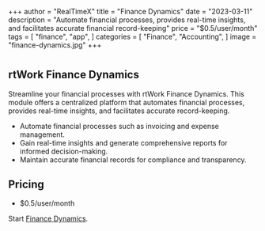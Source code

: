 +++
author = "RealTimeX"
title = "Finance Dynamics"
date = "2023-03-11"
description = "Automate financial processes, provides real-time insights, and facilitates accurate financial record-keeping"
price = "$0.5/user/month"
tags = [
    "finance",
    "app",
]
categories = [
    "Finance",
    "Accounting",
]
image = "finance-dynamics.jpg"
+++

# 

## rtWork Finance Dynamics

Streamline your financial processes with rtWork Finance Dynamics. This module offers a centralized platform that automates financial processes, provides real-time insights, and facilitates accurate record-keeping.

- Automate financial processes such as invoicing and expense management.
- Gain real-time insights and generate comprehensive reports for informed decision-making.
- Maintain accurate financial records for compliance and transparency.

## Pricing
- $0.5/user/month

Start [Finance Dynamics](https://myaccount.rtworkspace.com/#/sign-up-project).
